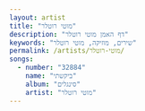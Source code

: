 ```yaml
---
layout: artist
title: "מוטי רוטלר"
description: "דף האמן מוטי רוטלר"
keywords: "שירים, מוזיקה, מוטי רוטלר"
permalink: /artists/מוטי-רוטלר/
songs:
  - number: "32884"
    name: "ביקשתי"
    album: "סינגלים"
    artist: "מוטי רוטלר"
---
```

